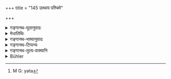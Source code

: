+++
title = "145 उत्थाय पश्चिमे"

+++

<details><summary>गङ्गानथ-मूलानुवादः</summary>

Having risen during the last watch of the night and performed his ablutions, with collected mind, having poured libations into the Fire, and honoured the Brāhmaṇas, he shall enter the auspicious Hall of Audience.—(145)
</details>

<details><summary>मेधातिथिः</summary>

[^१५९]:
     M G: brāhmaṇāś

**पश्चिमो यामः** ब्राह्मो मुहूर्तः । अत[^१६०] आह- **कृतशौचः समाहितः** । **हुताग्निर्** इति । न च ब्राह्मे मुहूर्ते होमविधानम् अस्ति । तदा हि चतुर्मुहूर्तशेषा रात्रिर् भवति । होमश् च व्युष्टायां रात्रौ समाप्य कार्य उषःकल्पत्यागेन । **आर्च्य ब्राह्मणान्** पूजयित्वा, **सभां शुभां** मङ्गलवतीं **प्रविशेत्** ॥ ७.१४५ ॥


[^१६०]:
     M G: yata
</details>

<details><summary>गङ्गानथ-भाष्यानुवादः</summary>

The ‘*last watch*’ stands for the ‘*Brāhma-muhūrta*’, the ‘time sacred to Brahman’; that it is so is indicated by the terms ‘*having performed his ablutions*’, and ‘*with collected mind*’.

‘*Having poured the libations into Fire*’;—the performance of this act of Homa-offering is not to be done during the ‘*Brahma-muhūrta*’; ince at that time *four muhūrtas* (3 hours, 12 minutes) of the night would be still left, while the Homa-offering has been laid down as to be done when the night has dawned. So what all this means is simply—‘having accomplished all that is to be done at dawn’.

‘*Having honoured*’ worshipped—‘*the Brāhmaṇas*’—‘*he shall enter the auspicious Hall of Audience*’—equipped with auspicious marks.—(145)
</details>

<details><summary>गङ्गानथ-टिप्पन्यः</summary>

This verse is quoted in *Parāśaramādhava* (Ācāra, p. 409);—in
*Vīramitrodaya* (Rājanīti, p. 155);—in *Nṛsiṃhaprasāda* (Saṃskāra, p.
740);—and in *Smṛticandrikā* (Vyavahāra, p. 43).
</details>

<details><summary>गङ्गानथ-तुल्य-वाक्यानि</summary>

*Smṛtyantara* (Vīramitrodaya-Rājanīti, p. 155).—‘Rising during the last
quarter of the night, he shall cleanse his teeth; then entering the bath-room, he shall bathe with purified water; thereupon having offered water to the Sun-god with collected mind, he shall adorn his body, and having looked at his face with a *mantra*, he shall give to the Brāhmaṇa a pot of clarified butter along with gold.’

*Brahmapurāṇa* (Vīramitrodaya-Rājanīti, p. 158).—‘Everyday on rising the
king shall honour the gods and Brāhmaṇas; he shall then worship the Fire.’

*Yājñavalkya* (1.331).—‘Being welcomed with the blessings of sacrificial
and domestic priests and the teacher, he shall see the astrologers and physicians and then give away cows, gold and land.’
</details>

<details><summary>Bühler</summary>

145	Having risen in the last watch of the night, having performed (the rite of) personal purification, having, with a collected mind, offered oblations in the fire, and having worshipped Brahmanas, he shall enter the hall of audience which must possess the marks (considered) auspicious (for a dwelling).
</details>
